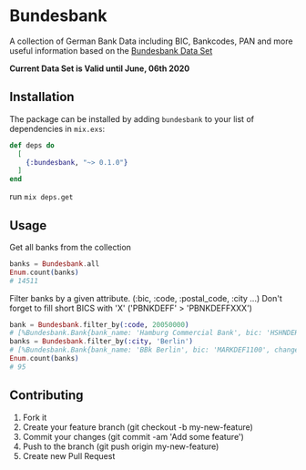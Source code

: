 # Bundesbank

A collection of German Bank Data including BIC, Bankcodes, PAN and more useful information based on the [Bundesbank Data Set](https://www.bundesbank.de/de/aufgaben/unbarer-zahlungsverkehr/serviceangebot/bankleitzahlen/download-bankleitzahlen-602592)

**Current Data Set is Valid until June, 06th 2020**


## Installation

The package can be installed
by adding `bundesbank` to your list of dependencies in `mix.exs`:

```elixir
def deps do
  [
    {:bundesbank, "~> 0.1.0"}
  ]
end
```

run `mix deps.get`

## Usage

Get all banks from the collection

```elixir
banks = Bundesbank.all
Enum.count(banks)
# 14511
```

Filter banks by a given attribute. (:bic, :code, :postal_code, :city ...)
Don't forget to fill short BICS with 'X' ('PBNKDEFF' > 'PBNKDEFFXXX')

```elixir
bank = Bundesbank.filter_by(:code, 20050000)
# [%Bundesbank.Bank{bank_name: 'Hamburg Commercial Bank', bic: 'HSHNDEHHXXX', change_code: 'U', ...
banks = Bundesbank.filter_by(:city, 'Berlin')
# [%Bundesbank.Bank{bank_name: 'BBk Berlin', bic: 'MARKDEF1100', change_code: 'U', ...
Enum.count(banks)
# 95
```

## Contributing

1. Fork it
2. Create your feature branch (git checkout -b my-new-feature)
3. Commit your changes (git commit -am 'Add some feature')
4. Push to the branch (git push origin my-new-feature)
5. Create new Pull Request